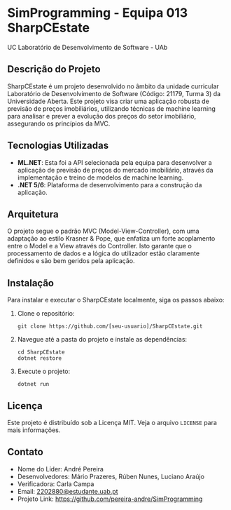# SimProgramming - Equipa 013 SharpCEstate
UC Laboratório de Desenvolvimento de Software - UAb


## Descrição do Projeto
SharpCEstate é um projeto desenvolvido no âmbito da unidade curricular Laboratório de Desenvolvimento de Software (Código: 21179, Turma 3) da Universidade Aberta. Este projeto visa criar uma aplicação robusta de previsão de preços imobiliários, utilizando técnicas de machine learning para analisar e prever a evolução dos preços do setor imobiliário, assegurando os princípios da MVC.

## Tecnologias Utilizadas
- **ML.NET**: Esta foi a API selecionada pela equipa para desenvolver a aplicação de previsão de preços do mercado imobiliário, através da implementação e treino de modelos de machine learning.
- **.NET 5/6**: Plataforma de desenvolvimento para a construção da aplicação.

## Arquitetura
O projeto segue o padrão MVC (Model-View-Controller), com uma adaptação ao estilo Krasner & Pope, que enfatiza um forte acoplamento entre o Model e a View através do Controller. Isto garante que o processamento de dados e a lógica do utilizador estão claramente definidos e são bem geridos pela aplicação.

## Instalação
Para instalar e executar o SharpCEstate localmente, siga os passos abaixo:
1. Clone o repositório:
   ```
   git clone https://github.com/[seu-usuario]/SharpCEstate.git
   ```
2. Navegue até a pasta do projeto e instale as dependências:
   ```
   cd SharpCEstate
   dotnet restore
   ```
3. Execute o projeto:
   ```
   dotnet run
   ```

## Licença
Este projeto é distribuído sob a Licença MIT. Veja o arquivo `LICENSE` para mais informações.

## Contato
- Nome do Líder: André Pereira
- Desenvolvedores: Mário Prazeres, Rúben Nunes, Luciano Araújo
- Verificadora: Carla Campa
- Email: 2202880@estudante.uab.pt
- Projeto Link: https://github.com/pereira-andre/SimProgramming

